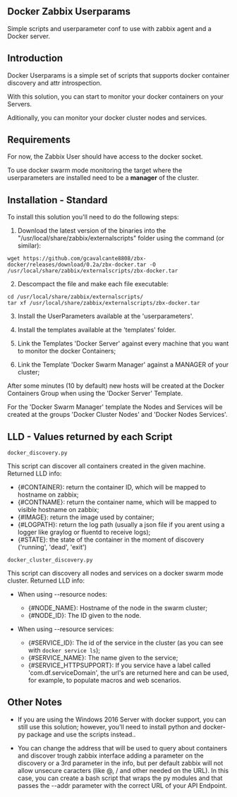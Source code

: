 Docker Zabbix Userparams
------------------------
Simple scripts and userparameter conf to use with zabbix agent and a Docker server. 

Introduction
------------

Docker Userparams is a simple set of scripts that supports docker container discovery
and attr introspection.

With this solution, you can start to monitor your docker containers on your Servers.

Aditionally, you can monitor your docker cluster nodes and services.

Requirements
------------

For now, the Zabbix User should have access to the docker socket.

To use docker swarm mode monitoring the target where the userparameters are installed need to be a **manager** of the cluster.


Installation - Standard 
-----------------------

To install this solution you'll need to do the following steps:

1. Download the latest version of the binaries into the "/usr/local/share/zabbix/externalscripts" folder using the command (or similar):

```
wget https://github.com/gcavalcante8808/zbx-docker/releases/download/0.2a/zbx-docker.tar -O /usr/local/share/zabbix/externalscripts/zbx-docker.tar 
```

2. Descompact the file and make each file executable:

```
cd /usr/local/share/zabbix/externalscripts/
tar xf /usr/local/share/zabbix/externalscripts/zbx-docker.tar
```

3. Install the UserParameters available at the 'userparameters'.

4. Install the templates available at the 'templates' folder.

5. Link the Templates 'Docker Server' against every machine that you want to monitor the docker Containers;

6. Link the Template 'Docker Swarm Manager' against a MANAGER of your cluster;

After some minutes (10 by default) new hosts will be created at the Docker Containers Group when using the 'Docker Server' Template.

For the 'Docker Swarm Manager' template the Nodes and Services will be created at the groups 'Docker Cluster Nodes' and 'Docker Nodes Services'.


LLD - Values returned by each Script
------------------------------------

`docker_discovery.py`

This script can discover all containers created in the given machine. Returned LLD info:

 * {#CONTAINER}: return the container ID, which will be mapped to hostname on zabbix;
 * {#CONTNAME}: return the container name, which will be mapped to visible hostname on zabbix;
 * {#IMAGE}: return the image used by container;
 * {#LOGPATH}: return the log path (usually a json file if you arent using a logger like graylog or fluentd to receive logs);
 * {#STATE}: the state of the container in the moment of discovery ('running', 'dead', 'exit')


`docker_cluster_discovery.py`

This script can discovery all nodes and services on a docker swarm mode cluster. Returned LLD info:

 * When using --resource nodes:
   * {#NODE_NAME}: Hostname of the node in the swarm cluster;
   * {#NODE_ID}: The ID given to the node.

 * When using --resource services:
   * {#SERVICE_ID}: The id of the service in the cluster (as you can see with `docker service ls`);
   * {#SERVICE_NAME}: The name given to the service;
   * {#SERVICE_HTTPSUPPORT}: If you service have a label called 'com.df.serviceDomain', the url's are returned here and can be used, for example, to populate macros and web scenarios.

Other Notes
-----------

 * If you are using the Windows 2016 Server with docker support, you can still use this solution; however, you'll need to install python and 
docker-py package and use the scripts instead..

 * You can change the address that will be used to query about containers and discover trough zabbix interface adding a parameter on the discovery or a 3rd parameter in the info, but per default zabbix will not allow unsecure caracters (like @, / and other needed on the URL). In this case, you can create a bash script that wraps the py modules and that passes the --addr parameter with the correct URL of your  API Endpoint.
